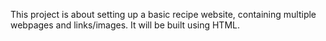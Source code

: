This project is about setting up a basic recipe website, containing multiple webpages and links/images. It will be built using HTML.
